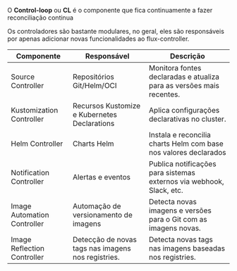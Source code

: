 O **Control-loop** ou **CL** é o componente que fica continuamente a fazer reconciliação continua

Os controladores são bastante modulares, no geral, eles são responsáveis por apenas adicionar novas funcionalidades ao flux-controller.

| Componente                  | Responsável                                        | Descrição                                                            |
| --------------------------- | -------------------------------------------------- | -------------------------------------------------------------------- |
| Source Controller           | Repositórios Git/Helm/OCI                          | Monitora fontes declaradas e atualiza para as versões mais recentes. |
| Kustomization Controller    | Recursos Kustomize e Kubernetes Declarations       | Aplica configurações declarativas no cluster.                        |
| Helm Controller             | Charts Helm                                        | Instala e reconcilia charts Helm com base nos valores declarados     |
| Notification Controller     | Alertas e eventos                                  | Publica notificações para sistemas externos via webhook, Slack, etc. |
| Image Automation Controller | Automação de versionamento de imagens              | Detecta novas imagens e versões para o Git com as imagens novas.     |
| Image Reflection Controller | Detecção de novas tags nas imagens nos registries. | Detecta novas tags nas imagens baseadas nos registries.              |
